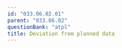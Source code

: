 ```yaml
---
id: "033.06.02.01"
parent: "033.06.02"
questionBank: "atpl"
title: Deviation from planned data
---
```

